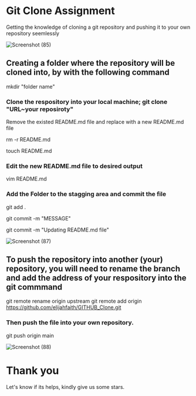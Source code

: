 <h1>Git Clone Assignment</h1>
<p>Getting the knowledge of cloning a git repository and pushing it to your own repository seemlessly</p>

![Screenshot (85)](https://github.com/user-attachments/assets/821f16e8-2704-4e42-8fb6-b2b503fc8749)

## Creating a folder where the repository will be cloned into, by with the following command

mkdir "folder name"

### Clone the respository into your local machine; git clone "URL~your reposiroty"

Remove the existed README.md file and replace with a new README.md file

rm -r README.md

touch README.md

### Edit the new README.md file to desired output

vim README.md

### Add the Folder to the stagging area and commit the file

git add .

git commit -m "MESSAGE"

git commit -m "Updating README.md file"

![Screenshot (87)](https://github.com/user-attachments/assets/4159bfc0-4e0e-4b6d-b161-4a5786a35d50)

## To push the repository into another (your) repository, you will need to rename the branch and add the address of your respository into the git commmand

git remote rename origin upstream
git remote add origin https://github.com/elijahfaith/GITHUB_Clone.git

### Then push the file into your own repository.
git push origin main

![Screenshot (88)](https://github.com/user-attachments/assets/47374f0a-9ce7-4a3a-ab02-f3fb41a3d1f5)

<h1>Thank you</h1>

Let's know if its helps, kindly give us some stars.



